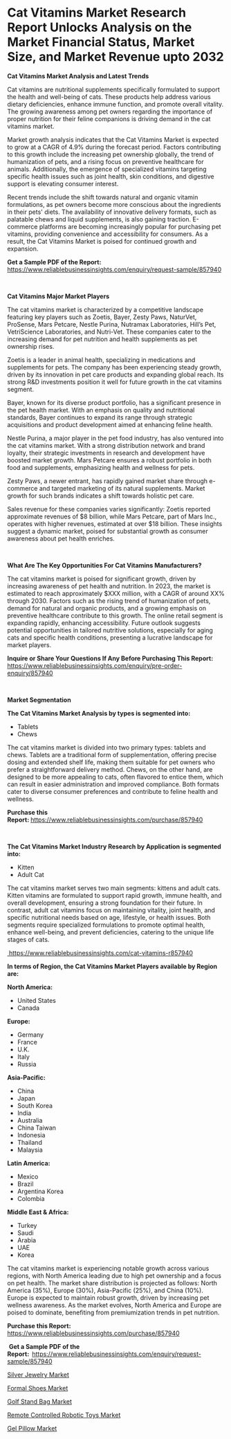 <p><h1>Cat Vitamins Market Research Report Unlocks Analysis on the Market Financial Status, Market Size, and Market Revenue upto 2032</h1></p><p><strong>Cat Vitamins Market Analysis and Latest Trends</strong></p>
<p><p>Cat vitamins are nutritional supplements specifically formulated to support the health and well-being of cats. These products help address various dietary deficiencies, enhance immune function, and promote overall vitality. The growing awareness among pet owners regarding the importance of proper nutrition for their feline companions is driving demand in the cat vitamins market.</p><p>Market growth analysis indicates that the Cat Vitamins Market is expected to grow at a CAGR of 4.9% during the forecast period. Factors contributing to this growth include the increasing pet ownership globally, the trend of humanization of pets, and a rising focus on preventive healthcare for animals. Additionally, the emergence of specialized vitamins targeting specific health issues such as joint health, skin conditions, and digestive support is elevating consumer interest.</p><p>Recent trends include the shift towards natural and organic vitamin formulations, as pet owners become more conscious about the ingredients in their pets' diets. The availability of innovative delivery formats, such as palatable chews and liquid supplements, is also gaining traction. E-commerce platforms are becoming increasingly popular for purchasing pet vitamins, providing convenience and accessibility for consumers. As a result, the Cat Vitamins Market is poised for continued growth and expansion.</p></p>
<p><strong>Get a Sample PDF of the Report:&nbsp;</strong> <a href="https://www.reliablebusinessinsights.com/enquiry/request-sample/857940?utm_campaign=904&utm_medium=2&utm_source=Github&utm_content=ia&utm_term=06022025&utm_id=cat-vitamins">https://www.reliablebusinessinsights.com/enquiry/request-sample/857940</a></p>
<p>&nbsp;</p>
<p><strong>Cat Vitamins Major Market Players</strong></p>
<p><p>The cat vitamins market is characterized by a competitive landscape featuring key players such as Zoetis, Bayer, Zesty Paws, NaturVet, ProSense, Mars Petcare, Nestle Purina, Nutramax Laboratories, Hill’s Pet, VetriScience Laboratories, and Nutri-Vet. These companies cater to the increasing demand for pet nutrition and health supplements as pet ownership rises.</p><p>Zoetis is a leader in animal health, specializing in medications and supplements for pets. The company has been experiencing steady growth, driven by its innovation in pet care products and expanding global reach. Its strong R&D investments position it well for future growth in the cat vitamins segment.</p><p>Bayer, known for its diverse product portfolio, has a significant presence in the pet health market. With an emphasis on quality and nutritional standards, Bayer continues to expand its range through strategic acquisitions and product development aimed at enhancing feline health.</p><p>Nestle Purina, a major player in the pet food industry, has also ventured into the cat vitamins market. With a strong distribution network and brand loyalty, their strategic investments in research and development have boosted market growth. Mars Petcare ensures a robust portfolio in both food and supplements, emphasizing health and wellness for pets.</p><p>Zesty Paws, a newer entrant, has rapidly gained market share through e-commerce and targeted marketing of its natural supplements. Market growth for such brands indicates a shift towards holistic pet care.</p><p>Sales revenue for these companies varies significantly: Zoetis reported approximate revenues of $8 billion, while Mars Petcare, part of Mars Inc., operates with higher revenues, estimated at over $18 billion. These insights suggest a dynamic market, poised for substantial growth as consumer awareness about pet health enriches.</p></p>
<p>&nbsp;</p>
<p><strong>What Are The Key Opportunities For Cat Vitamins Manufacturers?</strong></p>
<p><p>The cat vitamins market is poised for significant growth, driven by increasing awareness of pet health and nutrition. In 2023, the market is estimated to reach approximately $XXX million, with a CAGR of around XX% through 2030. Factors such as the rising trend of humanization of pets, demand for natural and organic products, and a growing emphasis on preventive healthcare contribute to this growth. The online retail segment is expanding rapidly, enhancing accessibility. Future outlook suggests potential opportunities in tailored nutritive solutions, especially for aging cats and specific health conditions, presenting a lucrative landscape for market players.</p></p>
<p><strong>Inquire or Share Your Questions If Any Before Purchasing This Report:</strong> <a href="https://www.reliablebusinessinsights.com/enquiry/pre-order-enquiry/857940?utm_campaign=904&utm_medium=2&utm_source=Github&utm_content=ia&utm_term=06022025&utm_id=cat-vitamins">https://www.reliablebusinessinsights.com/enquiry/pre-order-enquiry/857940</a></p>
<p>&nbsp;</p>
<p><strong>Market Segmentation</strong></p>
<p><strong>The Cat Vitamins Market Analysis by types is segmented into:</strong></p>
<p><ul><li>Tablets</li><li>Chews</li></ul></p>
<p><p>The cat vitamins market is divided into two primary types: tablets and chews. Tablets are a traditional form of supplementation, offering precise dosing and extended shelf life, making them suitable for pet owners who prefer a straightforward delivery method. Chews, on the other hand, are designed to be more appealing to cats, often flavored to entice them, which can result in easier administration and improved compliance. Both formats cater to diverse consumer preferences and contribute to feline health and wellness.</p></p>
<p><strong>Purchase this Report:&nbsp;</strong><a href="https://www.reliablebusinessinsights.com/purchase/857940?utm_campaign=904&utm_medium=2&utm_source=Github&utm_content=ia&utm_term=06022025&utm_id=cat-vitamins">https://www.reliablebusinessinsights.com/purchase/857940</a></p>
<p>&nbsp;</p>
<p><strong>The Cat Vitamins Market Industry Research by Application is segmented into:</strong></p>
<p><ul><li>Kitten</li><li>Adult Cat</li></ul></p>
<p><p>The cat vitamins market serves two main segments: kittens and adult cats. Kitten vitamins are formulated to support rapid growth, immune health, and overall development, ensuring a strong foundation for their future. In contrast, adult cat vitamins focus on maintaining vitality, joint health, and specific nutritional needs based on age, lifestyle, or health issues. Both segments require specialized formulations to promote optimal health, enhance well-being, and prevent deficiencies, catering to the unique life stages of cats.</p></p>
<p><a href="https://www.reliablebusinessinsights.com/cat-vitamins-r857940?utm_campaign=904&utm_medium=2&utm_source=Github&utm_content=ia&utm_term=06022025&utm_id=cat-vitamins">&nbsp;https://www.reliablebusinessinsights.com/cat-vitamins-r857940</a></p>
<p><strong>In terms of Region, the Cat Vitamins Market Players available by Region are:</strong></p>
<p>
    <p> <strong> North America: </strong>
        <ul>
            <li>United States</li>
            <li>Canada</li>
        </ul>
        </p> 
    <p> <strong> Europe: </strong>
        <ul>
            <li>Germany</li>
            <li>France</li>
            <li>U.K.</li>
            <li>Italy</li>
            <li>Russia</li>
        </ul>
        </p> 
    <p> <strong> Asia-Pacific: </strong>
        <ul>
            <li>China</li>
            <li>Japan</li>
            <li>South Korea</li>
            <li>India</li>
            <li>Australia</li>
            <li>China Taiwan</li>
            <li>Indonesia</li>
            <li>Thailand</li>
            <li>Malaysia</li>
        </ul>
        </p> 
    <p> <strong> Latin America: </strong>
        <ul>
            <li>Mexico</li>
            <li>Brazil</li>
            <li>Argentina Korea</li>
            <li>Colombia</li>
        </ul>
        </p> 
    <p> <strong> Middle East & Africa: </strong>
        <ul>
            <li>Turkey</li>
            <li>Saudi</li>
            <li>Arabia</li>
            <li>UAE</li>
            <li>Korea</li>
        </ul>
    </p>
    </p>
<p><p>The cat vitamins market is experiencing notable growth across various regions, with North America leading due to high pet ownership and a focus on pet health. The market share distribution is projected as follows: North America (35%), Europe (30%), Asia-Pacific (25%), and China (10%). Europe is expected to maintain robust growth, driven by increasing pet wellness awareness. As the market evolves, North America and Europe are poised to dominate, benefiting from premiumization trends in pet nutrition.</p></p>
<p><strong>Purchase this Report: </strong><a href="https://www.reliablebusinessinsights.com/purchase/857940?utm_campaign=904&utm_medium=2&utm_source=Github&utm_content=ia&utm_term=06022025&utm_id=cat-vitamins">https://www.reliablebusinessinsights.com/purchase/857940</a></p>
<p>&nbsp;<strong>Get a Sample PDF of the Report:&nbsp;&nbsp;</strong><a href="https://www.reliablebusinessinsights.com/enquiry/request-sample/857940?utm_campaign=904&utm_medium=2&utm_source=Github&utm_content=ia&utm_term=06022025&utm_id=cat-vitamins">https://www.reliablebusinessinsights.com/enquiry/request-sample/857940</a></p>
<p><strong></strong></p>
<p><p><a href="https://github.com/chongseney974/Market-Research-Report-List-1/blob/main/silver-jewelry-market.md?utm_campaign=904&utm_medium=2&utm_source=Github&utm_content=ia&utm_term=06022025&utm_id=cat-vitamins">Silver Jewelry Market</a></p><p><a href="https://github.com/darenph8er/Market-Research-Report-List-1/blob/main/formal-shoes-market.md?utm_campaign=904&utm_medium=2&utm_source=Github&utm_content=ia&utm_term=06022025&utm_id=cat-vitamins">Formal Shoes Market</a></p><p><a href="https://github.com/lateshab69/Market-Research-Report-List-1/blob/main/golf-stand-bag-market.md?utm_campaign=904&utm_medium=2&utm_source=Github&utm_content=ia&utm_term=06022025&utm_id=cat-vitamins">Golf Stand Bag Market</a></p><p><a href="https://github.com/rosalinebhakta48/Market-Research-Report-List-1/blob/main/remote-controlled-robotic-toys-market.md?utm_campaign=904&utm_medium=2&utm_source=Github&utm_content=ia&utm_term=06022025&utm_id=cat-vitamins">Remote Controlled Robotic Toys Market</a></p><p><a href="https://github.com/nathaliehurles7142/Market-Research-Report-List-1/blob/main/gel-pillow-market.md?utm_campaign=904&utm_medium=2&utm_source=Github&utm_content=ia&utm_term=06022025&utm_id=cat-vitamins">Gel Pillow Market</a></p></p>